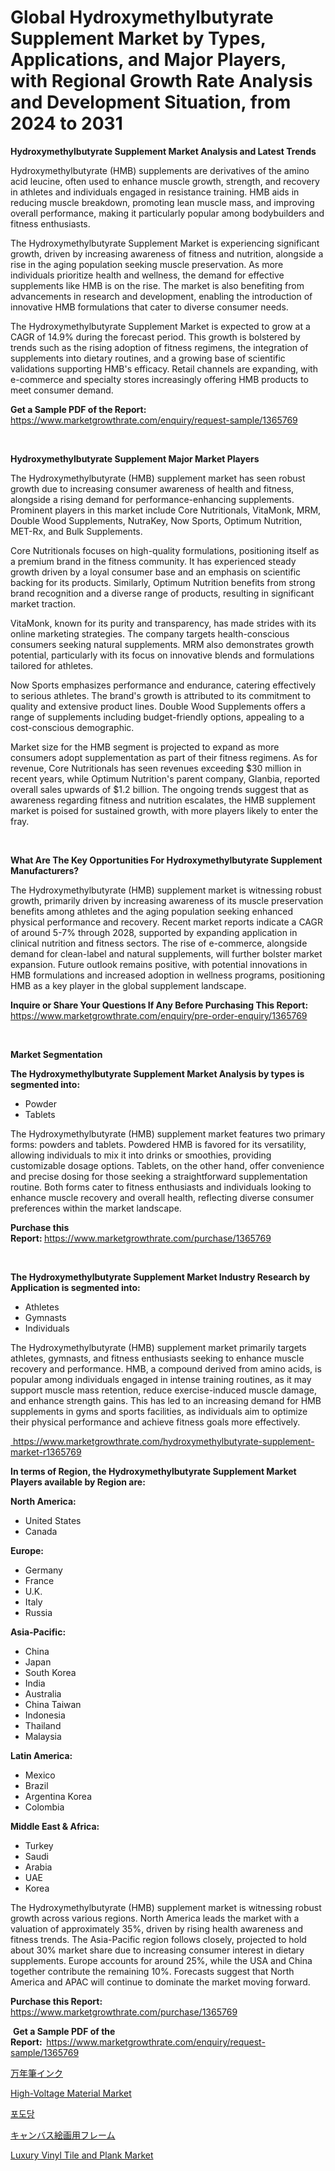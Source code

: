 <p><h1>Global Hydroxymethylbutyrate Supplement Market by Types, Applications, and Major Players, with Regional Growth Rate Analysis and Development Situation, from 2024 to 2031</h1></p><p><strong>Hydroxymethylbutyrate Supplement Market Analysis and Latest Trends</strong></p>
<p><p>Hydroxymethylbutyrate (HMB) supplements are derivatives of the amino acid leucine, often used to enhance muscle growth, strength, and recovery in athletes and individuals engaged in resistance training. HMB aids in reducing muscle breakdown, promoting lean muscle mass, and improving overall performance, making it particularly popular among bodybuilders and fitness enthusiasts.</p><p>The Hydroxymethylbutyrate Supplement Market is experiencing significant growth, driven by increasing awareness of fitness and nutrition, alongside a rise in the aging population seeking muscle preservation. As more individuals prioritize health and wellness, the demand for effective supplements like HMB is on the rise. The market is also benefiting from advancements in research and development, enabling the introduction of innovative HMB formulations that cater to diverse consumer needs.</p><p>The Hydroxymethylbutyrate Supplement Market is expected to grow at a CAGR of 14.9% during the forecast period. This growth is bolstered by trends such as the rising adoption of fitness regimens, the integration of supplements into dietary routines, and a growing base of scientific validations supporting HMB's efficacy. Retail channels are expanding, with e-commerce and specialty stores increasingly offering HMB products to meet consumer demand.</p></p>
<p><strong>Get a Sample PDF of the Report:&nbsp;</strong> <a href="https://www.marketgrowthrate.com/enquiry/request-sample/1365769">https://www.marketgrowthrate.com/enquiry/request-sample/1365769</a></p>
<p>&nbsp;</p>
<p><strong>Hydroxymethylbutyrate Supplement Major Market Players</strong></p>
<p><p>The Hydroxymethylbutyrate (HMB) supplement market has seen robust growth due to increasing consumer awareness of health and fitness, alongside a rising demand for performance-enhancing supplements. Prominent players in this market include Core Nutritionals, VitaMonk, MRM, Double Wood Supplements, NutraKey, Now Sports, Optimum Nutrition, MET-Rx, and Bulk Supplements.</p><p>Core Nutritionals focuses on high-quality formulations, positioning itself as a premium brand in the fitness community. It has experienced steady growth driven by a loyal consumer base and an emphasis on scientific backing for its products. Similarly, Optimum Nutrition benefits from strong brand recognition and a diverse range of products, resulting in significant market traction.</p><p>VitaMonk, known for its purity and transparency, has made strides with its online marketing strategies. The company targets health-conscious consumers seeking natural supplements. MRM also demonstrates growth potential, particularly with its focus on innovative blends and formulations tailored for athletes.</p><p>Now Sports emphasizes performance and endurance, catering effectively to serious athletes. The brand's growth is attributed to its commitment to quality and extensive product lines. Double Wood Supplements offers a range of supplements including budget-friendly options, appealing to a cost-conscious demographic.</p><p>Market size for the HMB segment is projected to expand as more consumers adopt supplementation as part of their fitness regimens. As for revenue, Core Nutritionals has seen revenues exceeding $30 million in recent years, while Optimum Nutrition's parent company, Glanbia, reported overall sales upwards of $1.2 billion. The ongoing trends suggest that as awareness regarding fitness and nutrition escalates, the HMB supplement market is poised for sustained growth, with more players likely to enter the fray.</p></p>
<p>&nbsp;</p>
<p><strong>What Are The Key Opportunities For Hydroxymethylbutyrate Supplement Manufacturers?</strong></p>
<p><p>The Hydroxymethylbutyrate (HMB) supplement market is witnessing robust growth, primarily driven by increasing awareness of its muscle preservation benefits among athletes and the aging population seeking enhanced physical performance and recovery. Recent market reports indicate a CAGR of around 5-7% through 2028, supported by expanding application in clinical nutrition and fitness sectors. The rise of e-commerce, alongside demand for clean-label and natural supplements, will further bolster market expansion. Future outlook remains positive, with potential innovations in HMB formulations and increased adoption in wellness programs, positioning HMB as a key player in the global supplement landscape.</p></p>
<p><strong>Inquire or Share Your Questions If Any Before Purchasing This Report:</strong> <a href="https://www.marketgrowthrate.com/enquiry/pre-order-enquiry/1365769">https://www.marketgrowthrate.com/enquiry/pre-order-enquiry/1365769</a></p>
<p>&nbsp;</p>
<p><strong>Market Segmentation</strong></p>
<p><strong>The Hydroxymethylbutyrate Supplement Market Analysis by types is segmented into:</strong></p>
<p><ul><li>Powder</li><li>Tablets</li></ul></p>
<p><p>The Hydroxymethylbutyrate (HMB) supplement market features two primary forms: powders and tablets. Powdered HMB is favored for its versatility, allowing individuals to mix it into drinks or smoothies, providing customizable dosage options. Tablets, on the other hand, offer convenience and precise dosing for those seeking a straightforward supplementation routine. Both forms cater to fitness enthusiasts and individuals looking to enhance muscle recovery and overall health, reflecting diverse consumer preferences within the market landscape.</p></p>
<p><strong>Purchase this Report:&nbsp;</strong><a href="https://www.marketgrowthrate.com/purchase/1365769">https://www.marketgrowthrate.com/purchase/1365769</a></p>
<p>&nbsp;</p>
<p><strong>The Hydroxymethylbutyrate Supplement Market Industry Research by Application is segmented into:</strong></p>
<p><ul><li>Athletes</li><li>Gymnasts</li><li>Individuals</li></ul></p>
<p><p>The Hydroxymethylbutyrate (HMB) supplement market primarily targets athletes, gymnasts, and fitness enthusiasts seeking to enhance muscle recovery and performance. HMB, a compound derived from amino acids, is popular among individuals engaged in intense training routines, as it may support muscle mass retention, reduce exercise-induced muscle damage, and enhance strength gains. This has led to an increasing demand for HMB supplements in gyms and sports facilities, as individuals aim to optimize their physical performance and achieve fitness goals more effectively.</p></p>
<p><a href="https://www.marketgrowthrate.com/hydroxymethylbutyrate-supplement-market-r1365769">&nbsp;https://www.marketgrowthrate.com/hydroxymethylbutyrate-supplement-market-r1365769</a></p>
<p><strong>In terms of Region, the Hydroxymethylbutyrate Supplement Market Players available by Region are:</strong></p>
<p>
    <p> <strong> North America: </strong>
        <ul>
            <li>United States</li>
            <li>Canada</li>
        </ul>
        </p> 
    <p> <strong> Europe: </strong>
        <ul>
            <li>Germany</li>
            <li>France</li>
            <li>U.K.</li>
            <li>Italy</li>
            <li>Russia</li>
        </ul>
        </p> 
    <p> <strong> Asia-Pacific: </strong>
        <ul>
            <li>China</li>
            <li>Japan</li>
            <li>South Korea</li>
            <li>India</li>
            <li>Australia</li>
            <li>China Taiwan</li>
            <li>Indonesia</li>
            <li>Thailand</li>
            <li>Malaysia</li>
        </ul>
        </p> 
    <p> <strong> Latin America: </strong>
        <ul>
            <li>Mexico</li>
            <li>Brazil</li>
            <li>Argentina Korea</li>
            <li>Colombia</li>
        </ul>
        </p> 
    <p> <strong> Middle East & Africa: </strong>
        <ul>
            <li>Turkey</li>
            <li>Saudi</li>
            <li>Arabia</li>
            <li>UAE</li>
            <li>Korea</li>
        </ul>
    </p>
    </p>
<p><p>The Hydroxymethylbutyrate (HMB) supplement market is witnessing robust growth across various regions. North America leads the market with a valuation of approximately 35%, driven by rising health awareness and fitness trends. The Asia-Pacific region follows closely, projected to hold about 30% market share due to increasing consumer interest in dietary supplements. Europe accounts for around 25%, while the USA and China together contribute the remaining 10%. Forecasts suggest that North America and APAC will continue to dominate the market moving forward.</p></p>
<p><strong>Purchase this Report: </strong><a href="https://www.marketgrowthrate.com/purchase/1365769">https://www.marketgrowthrate.com/purchase/1365769</a></p>
<p>&nbsp;<strong>Get a Sample PDF of the Report:&nbsp;&nbsp;</strong><a href="https://www.marketgrowthrate.com/enquiry/request-sample/1365769">https://www.marketgrowthrate.com/enquiry/request-sample/1365769</a></p>
<p><strong></strong></p>
<p><p><a href="https://medium.com/@joangardner2/%E3%82%B0%E3%83%AD%E3%83%BC%E3%83%90%E3%83%AB%E4%B8%87%E5%B9%B4%E7%AD%86%E3%82%A4%E3%83%B3%E3%82%AF%E5%B8%82%E5%A0%B4-%E8%A3%BD%E5%93%81%E3%82%BF%E3%82%A4%E3%83%97%E5%88%A5-%E7%94%A8%E9%80%94%E5%88%A5-%E5%9C%B0%E5%9F%9F%E5%88%A5%E3%81%8A%E3%82%88%E3%81%B3%E4%BC%81%E6%A5%AD%E5%88%A5-%E6%A5%AD%E7%95%8C%E3%82%BB%E3%82%B0%E3%83%A1%E3%83%B3%E3%83%88%E3%81%AE%E5%B1%95%E6%9C%9B-%E5%B8%82%E5%A0%B4%E8%A9%95%E4%BE%A1-%E7%AB%B6%E4%BA%89%E7%8A%B6%E6%B3%81-%E3%83%88%E3%83%AC%E3%83%B3%E3%83%89-%E3%81%8A%E3%82%88%E3%81%B3%E4%BA%88%E6%B8%AC-2024%E5%B9%B4-2031%E5%B9%B4-f038e180cb8f">万年筆インク</a></p><p><a href="https://medium.com/@lisaaulia896/high-voltage-material-market-global-market-share-and-ranking-overall-sales-and-demand-forecast-00f100f2c3d8">High-Voltage Material Market</a></p><p><a href="https://medium.com/@vishal_nakeshree/%ED%8F%AC%EB%8F%84%EB%8B%B9-%EC%8B%9C%EC%9E%A5-%EA%B7%9C%EB%AA%A8%EB%8A%94-%EC%97%B0%ED%8F%89%EA%B7%A0-5-%EC%84%B1%EC%9E%A5%ED%95%98%EA%B3%A0-%EC%9E%88%EC%9C%BC%EB%A9%B0-%EC%9D%B4-%EB%B3%B4%EA%B3%A0%EC%84%9C%EB%8A%94-%EC%9C%A0%ED%98%95-%EC%9D%91%EC%9A%A9-%EC%84%B1%EC%9E%A5-%EB%B0%8F-2024-2031%EB%85%84-%EC%98%88%EC%B8%A1%EC%97%90-%EB%8C%80%ED%95%9C-%EB%B6%84%EC%84%9D%EC%9D%84-%EB%8B%A4%EB%A3%B9%EB%8B%88%EB%8B%A4-c861a888a0b5">포도당</a></p><p><a href="https://medium.com/@joangardner2/%E3%82%AD%E3%83%A3%E3%83%B3%E3%83%90%E3%82%B9%E7%94%BB%E5%B8%82%E5%A0%B4%E3%81%AE%E8%A6%8F%E6%A8%A1%E3%81%A8%E3%82%B7%E3%82%A7%E3%82%A2%E5%88%86%E6%9E%90-%E8%A3%BD%E5%93%81%E3%82%BF%E3%82%A4%E3%83%97%E5%88%A5-%E3%82%A2%E3%83%97%E3%83%AA%E3%82%B1%E3%83%BC%E3%82%B7%E3%83%A7%E3%83%B3%E5%88%A5-%E5%9C%B0%E5%9F%9F%E5%88%A5-%E4%BA%88%E6%B8%AC-2024%E5%B9%B4-2031%E5%B9%B4-5eb463686a8a?postPublishedType=repub">キャンバス絵画用フレーム</a></p><p><a href="https://github.com/santosh758595/Market-Research-Report-List-6/blob/main/luxury-vinyl-tile-and-plank-market.md">Luxury Vinyl Tile and Plank Market</a></p></p>